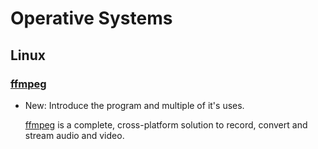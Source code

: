 # Operative Systems

## Linux

### [ffmpeg](ffmpeg.md)

* New: Introduce the program and multiple of it's uses.

    [ffmpeg](https://www.ffmpeg.org/) is a complete, cross-platform solution
    to record, convert and stream audio and video.